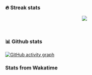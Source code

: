 ### 🔥 Streak stats

<p align="center">
    <img src="https://github-readme-streak-stats.herokuapp.com/?user=rithviknishad&theme=vue&hide_border=true"/>
</p>

<br>

### 📊 Github stats

[![GitHub activity graph](https://activity-graph.herokuapp.com/graph?username=rithviknishad&theme=github-light)](https://github.com/ashutosh00710/github-readme-activity-graph)

### Stats from Wakatime

<!--START_SECTION:waka-->
<!--END_SECTION:waka-->

